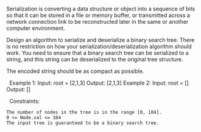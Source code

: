 Serialization is converting a data structure or object into a sequence of bits so that it can be stored in a file or memory buffer, or transmitted across a network connection link to be reconstructed later in the same or another computer environment.

Design an algorithm to serialize and deserialize a binary search tree. There is no restriction on how your serialization/deserialization algorithm should work. You need to ensure that a binary search tree can be serialized to a string, and this string can be deserialized to the original tree structure.

The encoded string should be as compact as possible.

 
Example 1:
Input: root = [2,1,3]
Output: [2,1,3]
Example 2:
Input: root = []
Output: []

 
Constraints:


	The number of nodes in the tree is in the range [0, 104].
	0 <= Node.val <= 104
	The input tree is guaranteed to be a binary search tree.

